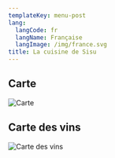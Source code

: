```yaml
---
templateKey: menu-post
lang:
  langCode: fr
  langName: Française
  langImage: /img/france.svg
title: La cuisine de Sisu
---
```

## Carte

![Carte](/img/ejemplo-menu.png)

## Carte des vins

![Carte des vins](/img/ejemplo-menu.png)